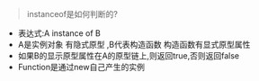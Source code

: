 >instanceof是如何判断的?
+ 表达式:A instance of B
+ A是实例对象 有隐式原型  ,B代表构造函数 构造函数有显式原型属性 
+ 如果B的显示原型属性在A的原型链上,则返回true,否则返回false
+ Function是通过new自己产生的实例